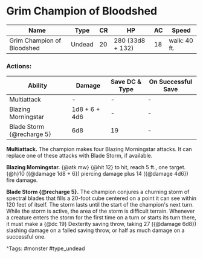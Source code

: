 # Grim Champion of Bloodshed

| Name | Type | CR | HP | AC | Speed |
|------|------|----|----|----|-------|
| Grim Champion of Bloodshed | Undead | 20 | 280 (33d8 + 132) | 18 | walk: 40 ft. |

### Actions:

| Ability | Damage | Save DC & Type | On Successful Save |
|---------|--------|----------------|--------------------|
| Multiattack | - | - | - |
| Blazing Morningstar | 1d8 + 6 + 4d6 | - | - |
| Blade Storm {@recharge 5} | 6d8 | 19 | - |


**Multiattack.** The champion makes four Blazing Morningstar attacks. It can replace one of these attacks with Blade Storm, if available.

**Blazing Morningstar.** {@atk mw} {@hit 12} to hit, reach 5 ft., one target. {@h}10 ({@damage 1d8 + 6}) piercing damage plus 14 ({@damage 4d6}) fire damage.

**Blade Storm {@recharge 5}.** The champion conjures a churning storm of spectral blades that fills a 20-foot cube centered on a point it can see within 120 feet of itself. The storm lasts until the start of the champion's next turn. While the storm is active, the area of the storm is difficult terrain. Whenever a creature enters the storm for the first time on a turn or starts its turn there, it must make a {@dc 19} Dexterity saving throw, taking 27 ({@damage 6d8}) slashing damage on a failed saving throw, or half as much damage on a successful one.

^Tags: #monster #type_undead